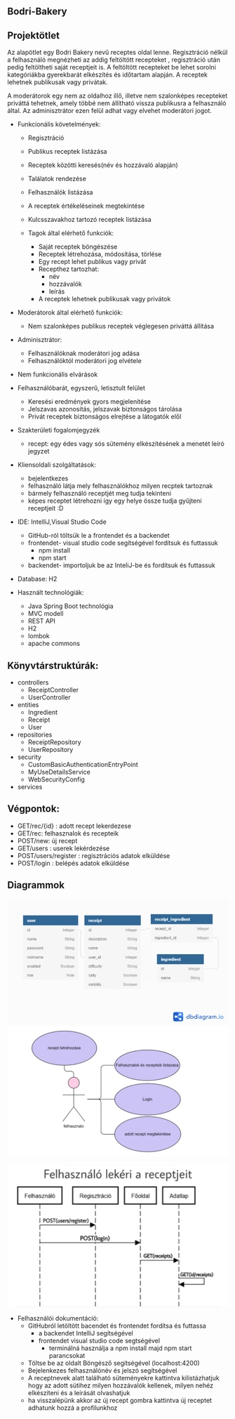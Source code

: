 ## Bodri-Bakery

## Projektötlet

  Az alapötlet egy Bodri Bakery nevű receptes oldal lenne.
Regisztráció nélkül a felhasználó megnézheti az addig feltöltött recepteket , regisztráció után pedig feltöltheti saját receptjeit  is.
A feltöltött recepteket be lehet sorolni kategóriákba gyerekbarát elkészítés  és időtartam  alapján.
A receptek lehetnek publikusak vagy privátak.

A moderátorok egy nem az oldalhoz illő, illetve nem szalonképes recepteket priváttá tehetnek, amely többé nem állítható vissza publikusra a felhasználó által.
Az adminisztrátor ezen felül adhat vagy elvehet moderátori jogot.

* Funkcionális követelmények:
 	* Regisztráció
 	* Publikus receptek listázása
 	* Receptek közötti keresés(név és hozzávaló alapján)
 	* Találatok rendezése
 	* Felhasználók listázása
 	
 	* A receptek értékeléseinek megtekintése
 	* Kulcsszavakhoz tartozó receptek listázása
  * Tagok által elérhető funkciók:
 	 * Saját receptek böngészése
 	 * Receptek létrehozása, módosítása, törlése
 	 * Egy recept lehet publikus vagy privát
 	* Recepthez tartozhat:
      * név
      * hozzávalók
      * leírás      
 	* A receptek lehetnek publikusak vagy privátok 	
 * Moderátorok által elérhető funkciók:
 	* Nem szalonképes publikus receptek véglegesen priváttá állítása
* Adminisztrátor:
 	* Felhasználóknak moderátori jog adása
 	* Felhasználóktól moderátori jog elvétele
* Nem funkcionális elvárások

* Felhasználóbarát, egyszerű, letisztult felület
 	* Keresési eredmények gyors megjelenítése
 	* Jelszavas azonosítás, jelszavak biztonságos tárolása
 	* Privát receptek biztonságos elrejtése a látogatók elől
* Szakterületi fogalomjegyzék
 	* recept: egy édes vagy sós sütemény elkészítésének a menetét leíró jegyzet
* Kliensoldali szolgáltatások:
	* bejelentkezes
	* felhasználó látja mely felhasználókhoz milyen recptek tartoznak
	* bármely felhasználó receptjét meg tudja tekinteni
	* képes receptet létrehozni így egy helye össze tudja gyűjteni receptjeit :D

* IDE: IntelliJ,Visual Studio Code	
	* GitHub-ról töltsük le a frontendet és a backendet
	* frontendet- visual studio code segítségével fordítsuk és futtassuk
		* npm install
		* npm start
	* backendet- importoljuk be az InteliJ-be és fordítsuk és futtassuk
* Database: H2
* Használt technológiák:
	* Java Spring Boot technológia 
	* MVC modell
	* REST API
	* H2
	* lombok
	* apache commons

## Könyvtárstruktúrák:
* controllers
  	* ReceiptController
  	* UserController
* entities
  	 * Ingredient
 	 * Receipt 	 
 	 * User
* repositories
 	 * ReceiptRepository
 	 * UserRepository
* security 	 
 	 * CustomBasicAuthenticationEntryPoint
 	 * MyUseDetailsService
 	 * WebSecurityConfig
* services
	
## Végpontok:
* GET/rec/{id} : adott recept lekerdezese
* GET/rec: felhasznalok és recepteik
* POST/new: új recept
* GET/users : userek lekérdezése
* POST/users/register  :  regisztrációs adatok elküldése
* POST/login : belépés adatok elküldése

## Diagrammok


![uml diagram](images/usecase.png)
![hasznalati eset diagram](images/use-case.png)



![Szekvencia diagram régi](/images/szekvencia.png)

* Felhasználói dokumentáció:
	* GitHubról letöltött bacendet és frontendet fordítsa és futtassa
		* a backendet IntelliJ segítségével
		* frontendet visual studio code segtségével
			* terminálná használja a npm install majd npm start parancsokat
	* Töltse be az oldalt Böngésző segítségével (localhost:4200)
	* Bejelenkezes felhasználónév és jelszó segítségével	
	* A receptnevek alatt található süteményekre kattintva kilistázhatjuk hogy az adott sütihez milyen hozzávalók kellenek, milyen nehéz elkészíteni és a leírását olvashatjuk
	* ha visszalépünk akkor az új recept gombra kattintva új receptet adhatunk hozzá a profilunkhoz
			

